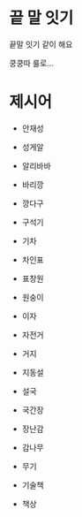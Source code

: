 # 끝 말 잇기

끝말 잇기 같이 해요

쿵쿵따 룰로...



# 제시어

- 안재성

- 성게알

- 알리바바

- 바리깡

- 깡다구

- 구석기

- 기차

- 차인표

- 표창원

- 원숭이

- 이자

- 자전거

- 거지

- 지동설

- 설국

- 국간장

- 장난감

- 감나무

- 무기

- 기술책

- 책상

  